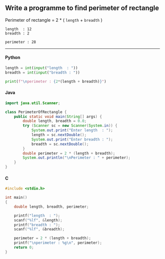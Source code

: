 ## Write a programme to find perimeter of rectangle

Perimeter of rectangle = 2 * ( ` length ` + ` breadth ` )

```
length  : 12
breadth : 2

perimeter : 28
```

---

<CodeBlock slots="heading, code" repeat="3" languages="Python, Java, C" />

#### Python

```python
length = int(input("length  : "))
breadth = int(input("breadth : "))

print(f"\nperimeter : {2*(length + breadth)}")
```

#### Java

```java
import java.util.Scanner;

class PerimeterOfRectangle {
    public static void main(String[] args) {
        double length, breadth = 0.0;
        try (Scanner sc = new Scanner(System.in)) {
            System.out.print("Enter length  : ");
            length = sc.nextDouble();
            System.out.print("Enter breadth : ");
            breadth = sc.nextDouble();
        }
        double perimeter = 2 * (length + breadth);
        System.out.println("\nPerimeter : " + perimeter);
    }
}
```

#### C

```c
#include <stdio.h>

int main()
{
    double length, breadth, perimeter;

    printf("length  : ");
    scanf("%lf", &length);
    printf("breadth : ");
    scanf("%lf", &breadth);

    perimeter = 2 * (length + breadth);
    printf("\nperimeter : %g\n", perimeter);
    return 0;
}
```
